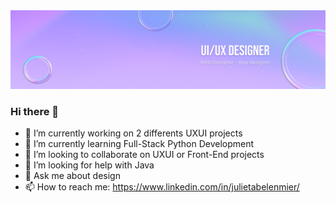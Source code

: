 <img src="LinkedIn (7).png">

### Hi there 👋

- 🔭 I’m currently working on 2 differents UXUI projects
- 🌱 I’m currently learning Full-Stack Python Development
- 👯 I’m looking to collaborate on UXUI or Front-End projects
- 🤔 I’m looking for help with Java 
- 💬 Ask me about design
- 📫 How to reach me: https://www.linkedin.com/in/julietabelenmier/
<!--
**bmjulieta/Bmjulieta** is a ✨ _special_ ✨ repository because its `README.md` (this file) appears on your GitHub profile.

Here are some ideas to get you started:

- 🔭 I’m currently working on ...
- 🌱 I’m currently learning ...
- 👯 I’m looking to collaborate on ...
- 🤔 I’m looking for help with ...
- 💬 Ask me about ...
- 📫 How to reach me: ...
- 😄 Pronouns: ...
- ⚡ Fun fact: ...
-->
